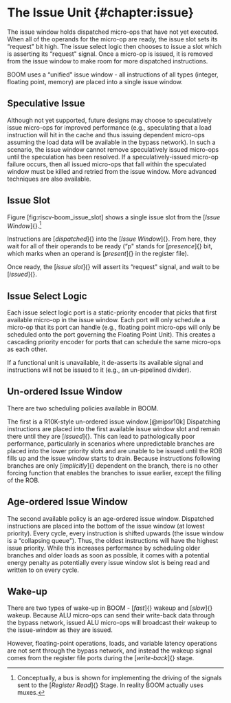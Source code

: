 The Issue Unit {#chapter:issue}
==============

The issue window holds dispatched micro-ops that have not yet executed.
When all of the operands for the micro-op are ready, the issue slot sets
its “request" bit high. The issue select logic then chooses to issue a
slot which is asserting its “request" signal. Once a micro-op is issued,
it is removed from the issue window to make room for more dispatched
instructions.

BOOM uses a “unified" issue window - all instructions of all types
(integer, floating point, memory) are placed into a single issue window.

Speculative Issue
-----------------

Although not yet supported, future designs may choose to speculatively
issue micro-ops for improved performance (e.g., speculating that a load
instruction will hit in the cache and thus issuing dependent micro-ops
assuming the load data will be available in the bypass network). In such
a scenario, the issue window cannot remove speculatively issued
micro-ops until the speculation has been resolved. If a
speculatively-issued micro-op failure occurs, then all issued micro-ops
that fall within the speculated window must be killed and retried from
the issue window. More advanced techniques are also available.

Issue Slot
----------

Figure \[fig:riscv-boom\_issue\_slot\] shows a single issue slot from
the [*Issue Window*]{}.[^1]

Instructions are [*dispatched*]{} into the [*Issue Window*]{}. From
here, they wait for all of their operands to be ready (“p" stands for
[*presence*]{} bit, which marks when an operand is [*present*]{} in the
register file).

Once ready, the [*issue slot*]{} will assert its “request" signal, and
wait to be [*issued*]{}.

Issue Select Logic
------------------

Each issue select logic port is a static-priority encoder that picks
that first available micro-op in the issue window. Each port will only
schedule a micro-op that its port can handle (e.g., floating point
micro-ops will only be scheduled onto the port governing the Floating
Point Unit). This creates a cascading priority encoder for ports that
can schedule the same micro-ops as each other.

If a functional unit is unavailable, it de-asserts its available signal
and instructions will not be issued to it (e.g., an un-pipelined
divider).

Un-ordered Issue Window
-----------------------

There are two scheduling policies available in BOOM.

The first is a R10K-style un-ordered issue window.[@mipsr10k]
Dispatching instructions are placed into the first available issue
window slot and remain there until they are [*issued*]{}. This can lead
to pathologically poor performance, particularly in scenarios where
unpredictable branches are placed into the lower priority slots and are
unable to be issued until the ROB fills up and the issue window starts
to drain. Because instructions following branches are only
[*implicitly*]{} dependent on the branch, there is no other forcing
function that enables the branches to issue earlier, except the filling
of the ROB.

Age-ordered Issue Window
------------------------

The second available policy is an age-ordered issue window. Dispatched
instructions are placed into the bottom of the issue window (at lowest
priority). Every cycle, every instruction is shifted upwards (the issue
window is a “collapsing queue"). Thus, the oldest instructions will have
the highest issue priority. While this increases performance by
scheduling older branches and older loads as soon as possible, it comes
with a potential energy penalty as potentially every issue window slot
is being read and written to on every cycle.

Wake-up
-------

There are two types of wake-up in BOOM - [*fast*]{} wakeup and
[*slow*]{} wakeup. Because ALU micro-ops can send their write-back data
through the bypass network, issued ALU micro-ops will broadcast their
wakeup to the issue-window as they are issued.

However, floating-point operations, loads, and variable latency
operations are not sent through the bypass network, and instead the
wakeup signal comes from the register file ports during the
[*write-back*]{} stage.

[^1]: Conceptually, a bus is shown for implementing the driving of the
    signals sent to the [*Register Read*]{} Stage. In reality BOOM
    actually uses muxes.
